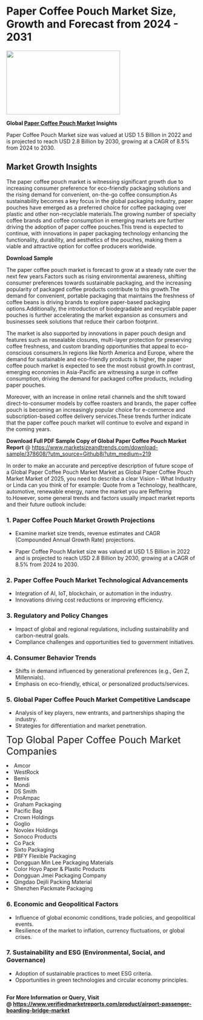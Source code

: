 <H1>Paper Coffee Pouch Market Size, Growth and Forecast from 2024 - 2031</H1><img class="aligncenter size-medium wp-image-584254" src="https://thirdeyenews.in/wp-content/uploads/2024/09/Global-Market-Research-300x168.jpeg" alt="" width="300" height="168" /><p><strong>Global&nbsp;<a href="https://www.marketsizeandtrends.com/download-sample/378608/?utm_source=Github8j?utm_medium=219">Paper Coffee Pouch Market</a> Insights</strong></p><p>Paper Coffee Pouch Market size was valued at USD 1.5 Billion in 2022 and is projected to reach USD 2.8 Billion by 2030, growing at a CAGR of 8.5% from 2024 to 2030.</p><p><h2>Market Growth Insights</h2> <p>The paper coffee pouch market is witnessing significant growth due to increasing consumer preference for eco-friendly packaging solutions and the rising demand for convenient, on-the-go coffee consumption.As sustainability becomes a key focus in the global packaging industry, paper pouches have emerged as a preferred choice for coffee packaging over plastic and other non-recyclable materials.The growing number of specialty coffee brands and coffee consumption in emerging markets are further driving the adoption of paper coffee pouches.This trend is expected to continue, with innovations in paper packaging technology enhancing the functionality, durability, and aesthetics of the pouches, making them a viable and attractive option for coffee producers worldwide.</p> <p><strong>Download Sample</strong></p> <p>The paper coffee pouch market is forecast to grow at a steady rate over the next few years.Factors such as rising environmental awareness, shifting consumer preferences towards sustainable packaging, and the increasing popularity of packaged coffee products contribute to this growth.The demand for convenient, portable packaging that maintains the freshness of coffee beans is driving brands to explore paper-based packaging options.Additionally, the introduction of biodegradable and recyclable paper pouches is further accelerating the market expansion as consumers and businesses seek solutions that reduce their carbon footprint.</p> <p>The market is also supported by innovations in paper pouch design and features such as resealable closures, multi-layer protection for preserving coffee freshness, and custom branding opportunities that appeal to eco-conscious consumers.In regions like North America and Europe, where the demand for sustainable and eco-friendly products is higher, the paper coffee pouch market is expected to see the most robust growth.In contrast, emerging economies in Asia-Pacific are witnessing a surge in coffee consumption, driving the demand for packaged coffee products, including paper pouches.</p> <p>Moreover, with an increase in online retail channels and the shift toward direct-to-consumer models by coffee roasters and brands, the paper coffee pouch is becoming an increasingly popular choice for e-commerce and subscription-based coffee delivery services.These trends further indicate that the paper coffee pouch market will continue to evolve and expand in the coming years.</p> <p><span class=""><strong>Download Full PDF Sample Copy of Global Paper Coffee Pouch Market Report</strong> @ <a href="https://www.marketsizeandtrends.com/download-sample/378608/?utm_source=Github8j?utm_medium=219" target="_blank">https://www.marketsizeandtrends.com/download-sample/378608/?utm_source=Github8j?utm_medium=219</a></span></p><p>In order to make an accurate and perceptive description of future scope of a Global&nbsp;Paper Coffee Pouch Market Market as Global&nbsp;Paper Coffee Pouch Market Market of 2025, you need to describe a clear Vision &ndash; What Industry or Linda can you think of for example: Quote from a Technology, healthcare, automotive, renewable energy, name the market you are Reffering to.However, some general trends and factors usually impact market reports and their future outlook include:</p><h3>1.&nbsp;<strong>Paper Coffee Pouch Market Growth Projections</strong></h3><ul><li>Examine market size trends, revenue estimates and CAGR (Compounded Annual Growth Rate) projections.</li><li><p>Paper Coffee Pouch Market size was valued at USD 1.5 Billion in 2022 and is projected to reach USD 2.8 Billion by 2030, growing at a CAGR of 8.5% from 2024 to 2030.</p></li></ul><h3>2.&nbsp;<strong>Paper Coffee Pouch Market Technological Advancements</strong></h3><ul><li>Integration of AI, IoT, blockchain, or automation in the industry.</li><li>Innovations driving cost reductions or improving efficiency.</li></ul><h3>3.&nbsp;<strong>Regulatory and Policy Changes</strong></h3><ul><li>Impact of global and regional regulations, including sustainability and carbon-neutral goals.</li><li>Compliance challenges and opportunities tied to government initiatives.</li></ul><h3>4.&nbsp;<strong>Consumer Behavior Trends</strong></h3><ul><li>Shifts in demand influenced by generational preferences (e.g., Gen Z, Millennials).</li><li>Emphasis on eco-friendly, ethical, or personalized products/services.</li></ul><h3>5.&nbsp;<strong>Global Paper Coffee Pouch Market Competitive Landscape</strong></h3><ul><li>Analysis of key players, new entrants, and partnerships shaping the industry.</li><li>Strategies for differentiation and market penetration.</li></ul><p data-pm-slice="1 1 []"><span style="color: inherit; font-family: inherit; font-size: 25px;">Top Global Paper Coffee Pouch Market Companies</span></p><div class="" data-test-id=""><p><li>Amcor</li><li> WestRock</li><li> Bemis</li><li> Mondi</li><li> DS Smith</li><li> ProAmpac</li><li> Graham Packaging</li><li> Pacific Bag</li><li> Crown Holdings</li><li> Goglio</li><li> Novolex Holdings</li><li> Sonoco Products</li><li> Co Pack</li><li> Sixto Packaging</li><li> PBFY Flexible Packaging</li><li> Dongguan Min Lee Packaging Materials</li><li> Color Hoyo Paper & Plastic Products</li><li> Dongguan Jmei Packaging Company</li><li> Qingdao Dejili Packing Material</li><li> Shenzhen Packmate Packaging</li></p></div><h3>6.&nbsp;<strong>Economic and Geopolitical Factors</strong></h3><ul><li>Influence of global economic conditions, trade policies, and geopolitical events.</li><li>Resilience of the market to inflation, currency fluctuations, or global crises.</li></ul><h3>7.&nbsp;<strong>Sustainability and ESG (Environmental, Social, and Governance)</strong></h3><ul><li>Adoption of sustainable practices to meet ESG criteria.</li><li>Opportunities in green technologies and circular economy principles.</li></ul><h2><strong style="font-size: 14px;">For More Information or Query, Visit @&nbsp;</strong><a style="background-color: #ffffff; font-size: 14px;" href="https://www.marketsizeandtrends.com/report/paper-coffee-pouch-market/" target="_blank">https://www.verifiedmarketreports.com/product/airport-passenger-boarding-bridge-market</a></h2>